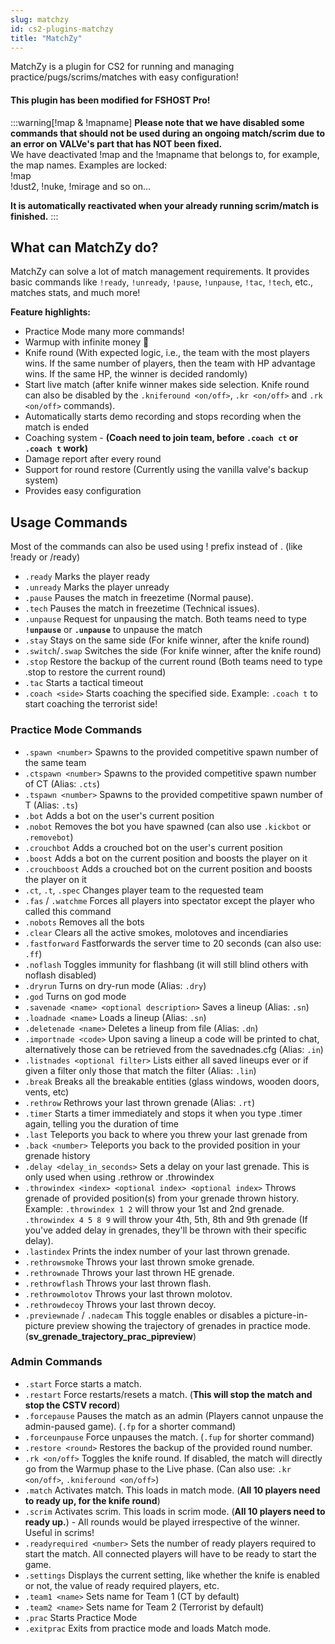 ```yaml
---
slug: matchzy
id: cs2-plugins-matchzy
title: "MatchZy"
---
```


MatchZy is a plugin for CS2 for running and managing practice/pugs/scrims/matches with easy configuration!
#### This plugin has been modified for FSHOST Pro!

:::warning[!map & !mapname]
**Please note that we have disabled some commands that should not be used during an ongoing match/scrim due to an error on VALVe's part that has NOT been fixed.**
<br />
We have deactivated !map and the !mapname that belongs to, for example, the map names.
Examples are locked:
<br />!map
<br />!dust2, !nuke, !mirage and so on...

**It is automatically reactivated when your already running scrim/match is finished.**
:::

## What can MatchZy do?
MatchZy can solve a lot of match management requirements. It provides basic commands like `!ready`, `!unready`, `!pause`, `!unpause`, `!tac`, `!tech`, etc., matches stats, and much more!

**Feature highlights:**
- Practice Mode many more commands!
- Warmup with infinite money 🤑
- Knife round (With expected logic, i.e., the team with the most players wins. If the same number of players, then the team with HP advantage wins. If the same HP, the winner is decided randomly)
- Start live match (after knife winner makes side selection. Knife round can also be disabled by the `.kniferound <on/off>`, `.kr <on/off>` and `.rk <on/off>` commands).
- Automatically starts demo recording and stops recording when the match is ended
- Coaching system - **(Coach need to join team, before `.coach ct` or `.coach t` work)**
- Damage report after every round
- Support for round restore (Currently using the vanilla valve's backup system)
- Provides easy configuration

## Usage Commands
Most of the commands can also be used using ! prefix instead of . (like !ready or /ready)
- `.ready` Marks the player ready
- `.unready` Marks the player unready
- `.pause` Pauses the match in freezetime (Normal pause).
- `.tech` Pauses the match in freezetime (Technical issues).
- `.unpause` Request for unpausing the match. Both teams need to type **`!unpause`** or **`.unpause`** to unpause the match
- `.stay` Stays on the same side (For knife winner, after the knife round)
- `.switch`/`.swap` Switches the side (For knife winner, after the knife round)
- `.stop` Restore the backup of the current round (Both teams need to type .stop to restore the current round)
- `.tac` Starts a tactical timeout
- `.coach <side>` Starts coaching the specified side. Example: `.coach t` to start coaching the terrorist side!

### Practice Mode Commands
- `.spawn <number>` Spawns to the provided competitive spawn number of the same team
- `.ctspawn <number>` Spawns to the provided competitive spawn number of CT (Alias: `.cts`)
- `.tspawn <number>` Spawns to the provided competitive spawn number of T (Alias: `.ts`)
- `.bot` Adds a bot on the user's current position
- `.nobot` Removes the bot you have spawned (can also use `.kickbot` or `.removebot`)
- `.crouchbot` Adds a crouched bot on the user's current position
- `.boost` Adds a bot on the current position and boosts the player on it
- `.crouchboost` Adds a crouched bot on the current position and boosts the player on it
- `.ct`, `.t`, `.spec` Changes player team to the requested team
- `.fas` / `.watchme` Forces all players into spectator except the player who called this command
- `.nobots` Removes all the bots
- `.clear` Clears all the active smokes, molotoves and incendiaries
- `.fastforward` Fastforwards the server time to 20 seconds (can also use: `.ff`)
- `.noflash` Toggles immunity for flashbang (it will still blind others with noflash disabled)
- `.dryrun` Turns on dry-run mode (Alias: `.dry`)
- `.god` Turns on god mode
- `.savenade <name> <optional description>` Saves a lineup (Alias: `.sn`)
- `.loadnade <name>` Loads a lineup (Alias: `.sn`)
- `.deletenade <name>` Deletes a lineup from file (Alias: `.dn`)
- `.importnade <code>` Upon saving a lineup a code will be printed to chat, alternatively those can be retrieved from the savednades.cfg (Alias: `.in`)
- `.listnades <optional filter>` Lists either all saved lineups ever or if given a filter only those that match the filter (Alias: `.lin`)
- `.break` Breaks all the breakable entities (glass windows, wooden doors, vents, etc)
- `.rethrow` Rethrows your last thrown grenade (Alias: `.rt`)
- `.timer` Starts a timer immediately and stops it when you type .timer again, telling you the duration of time
- `.last` Teleports you back to where you threw your last grenade from
- `.back <number>` Teleports you back to the provided position in your grenade history
- `.delay <delay_in_seconds>` Sets a delay on your last grenade. This is only used when using .rethrow or .throwindex
- `.throwindex <index> <optional index> <optional index>` Throws grenade of provided position(s) from your grenade thrown history. Example: `.throwindex 1 2` will throw your 1st and 2nd grenade. `.throwindex 4 5 8 9` will throw your 4th, 5th, 8th and 9th grenade (If you've added delay in grenades, they'll be thrown with their specific delay).
- `.lastindex` Prints the index number of your last thrown grenade.
- `.rethrowsmoke` Throws your last thrown smoke grenade.
- `.rethrownade` Throws your last thrown HE grenade.
- `.rethrowflash` Throws your last thrown flash.
- `.rethrowmolotov` Throws your last thrown molotov.
- `.rethrowdecoy` Throws your last thrown decoy.
- `.previewnade` / `.nadecam` This toggle enables or disables a picture-in-picture preview showing the trajectory of grenades in practice mode. (**sv_grenade_trajectory_prac_pipreview**)

### Admin Commands
- `.start` Force starts a match.
- `.restart` Force restarts/resets a match. (**This will stop the match and stop the CSTV record**)
- `.forcepause` Pauses the match as an admin (Players cannot unpause the admin-paused game). (`.fp` for a shorter command)
- `.forceunpause` Force unpauses the match. (`.fup` for shorter command)
- `.restore <round>` Restores the backup of the provided round number.
- `.rk <on/off>` Toggles the knife round. If disabled, the match will directly go from the Warmup phase to the Live phase. (Can also use: `.kr <on/off>`, `.kniferound <on/off>`)
- `.match` Activates match. This loads in match mode. (**All 10 players need to ready up, for the knife round**)
- `.scrim` Activates scrim. This loads in scrim mode. (**All 10 players need to ready up.**) - All rounds would be played irrespective of the winner. Useful in scrims!
- `.readyrequired <number>` Sets the number of ready players required to start the match. All connected players will have to be ready to start the game.
- `.settings` Displays the current setting, like whether the knife is enabled or not, the value of ready required players, etc.
- `.team1 <name>` Sets name for Team 1 (CT by default)
- `.team2 <name>` Sets name for Team 2 (Terrorist by default)
- `.prac` Starts Practice Mode
- `.exitprac` Exits from practice mode and loads Match mode.
